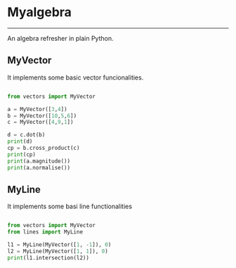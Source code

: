 # Myalgebra
----

An algebra refresher in plain Python.

## MyVector

It implements some basic vector funcionalities.

```python

from vectors import MyVector

a = MyVector([3,4])
b = MyVector([10,5,6])
c = MyVector([4,9,1])

d = c.dot(b)
print(d)
cp = b.cross_product(c)
print(cp)
print(a.magnitude())
print(a.normalise())

```

## MyLine

It implements some basi line functionalities

```python

from vectors import MyVector
from lines import MyLine

l1 = MyLine(MyVector([1, -1]), 0)
l2 = MyLine(MyVector([1, 1]), 0)
print(l1.intersection(l2))

```
